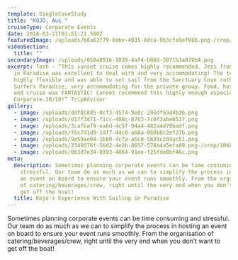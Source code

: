 ```yaml
---
template: SingleCaseStudy
title: "KOJO, Aus "
cruiseType: Corporate Events
date: 2018-03-21T01:51:21.580Z
featuredImage: /uploads/b8a63f79-0abe-4035-8dca-9b3cfa9ef086.png-/crop/1063x861/0,83/-/preview/
videoSection:
  title: ""
secondaryImage: /uploads/050a8916-1039-4af4-b08d-3071b3a878b4.png
excerpt: Tash – “This sunset cruise comes highly recommended. Jess from Sailing
  in Paradise was excellent to deal with and very accommodating! The team were
  highly flexible and was able to set sail from the Sanctuary Cove rather than
  Surfers Paradise, very accommodating for the private group. Food, hospitality
  and cruise was FANTASTIC! Cannot recommend this highly enough especially for
  Corporate.10/10!” TripAdvisor
gallery:
  - image: /uploads/ddf8c845-0cf3-4574-9e0c-295df93d4b36.png
  - image: /uploads/d17f3d71-f1cc-408c-8763-7c0f2abe6537.png
  - image: /uploads/3cafbaf9-ea6d-4c5f-94a4-482a4d70badf.png
  - image: /uploads/f6c7d1d9-1df7-4dc0-ab0a-060b6c2ef27b.png
  - image: /uploads/9e59ae04-1bb0-4c7a-a5c8-5b39c204ac51.png
  - image: /uploads/2349576f-56d2-4e2b-8657-578a4a5efa89.png-/crop/1068x1231/0,369/-/preview/
  - image: /uploads/063d7e34-0393-4864-91ee-f25fde8bf46c.png
meta:
  description: Sometimes planning corporate events can be time consuming and
    stressful. Our team do as much as we can to simplify the process in hosting
    an event on board to ensure your event runs smoothly. From the organisation
    of catering/beverages/crew, right until the very end when you don’t want to
    get off the boat!
  title: Kojo's Experience With Sailing in Paradise
---
```

Sometimes planning corporate events can be time consuming and stressful. Our team do as much as we can to simplify the process in hosting an event on board to ensure your event runs smoothly. From the organisation of catering/beverages/crew, right until the very end when you don’t want to get off the boat!
